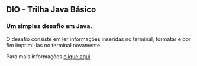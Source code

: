 ## DIO - Trilha Java Básico

### Um simples desafio em Java.

O desafio consiste em ler informações inseridas no terminal, formatar e por fim
imprimi-las no terminal novamente.

Para mais informações [clique aqui](https://github.com/digitalinnovationone/trilha-java-basico/tree/main/desafios/sintaxe).